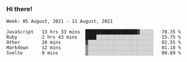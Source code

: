 ### Hi there!

<!--START_SECTION:waka-->
```text
Week: 05 August, 2021 - 11 August, 2021

JavaScript   13 hrs 33 mins  ███████████████████▓░░░░░   78.35 % 
Ruby         2 hrs 43 mins   ████░░░░░░░░░░░░░░░░░░░░░   15.75 % 
Other        26 mins         ▓░░░░░░░░░░░░░░░░░░░░░░░░   02.55 % 
Markdown     12 mins         ▒░░░░░░░░░░░░░░░░░░░░░░░░   01.18 % 
Svelte       9 mins          ▒░░░░░░░░░░░░░░░░░░░░░░░░   00.89 % 
```
<!--END_SECTION:waka-->
